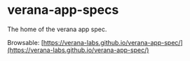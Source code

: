# verana-app-specs

The home of the verana app spec.

Browsable: [https://verana-labs.github.io/verana-app-spec/](https://verana-labs.github.io/verana-app-spec/)

